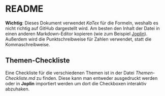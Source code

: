 # README
**Wichtig**: Dieses Dokument verwendet *KaTex* für die Formeln, weshalb es nicht richtig auf GitHub dargestellt wird. Am besten den Inhalt der Datei in einen anderen Markdown-Editor kopieren (wie zum Beispiel [Joplin](https://joplinapp.org/)). Außerdem wird die Punktschreibweise für Zahlen verwendet, statt die Kommaschreibweise.

## Themen-Checkliste
Eine Checkliste für die verschiedenen Themen ist in der Datei *Themen-Checkliste.md* zu finden. Diese kann man entweder ausgedruckt werden oder in **Joplin** importiert werden um dort die Checkboxen interaktiv abzuhaken.
